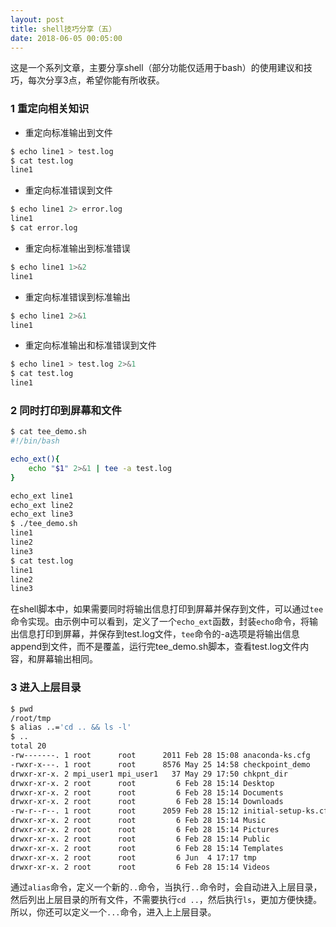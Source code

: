 ```yaml
---
layout: post
title: shell技巧分享（五）
date: 2018-06-05 00:05:00
---
```


这是一个系列文章，主要分享shell（部分功能仅适用于bash）的使用建议和技巧，每次分享3点，希望你能有所收获。

### 1 重定向相关知识

- 重定向标准输出到文件

```bash
$ echo line1 > test.log
$ cat test.log
line1
```

- 重定向标准错误到文件

```bash
$ echo line1 2> error.log
line1
$ cat error.log
```

- 重定向标准输出到标准错误

```bash
$ echo line1 1>&2
line1
```

- 重定向标准错误到标准输出

```bash
$ echo line1 2>&1
line1
```

- 重定向标准输出和标准错误到文件

```bash
$ echo line1 > test.log 2>&1
$ cat test.log
line1
```

### 2 同时打印到屏幕和文件

```bash
$ cat tee_demo.sh
#!/bin/bash

echo_ext(){
    echo "$1" 2>&1 | tee -a test.log
}

echo_ext line1
echo_ext line2
echo_ext line3
$ ./tee_demo.sh
line1
line2
line3
$ cat test.log
line1
line2
line3
```

在shell脚本中，如果需要同时将输出信息打印到屏幕并保存到文件，可以通过`tee`命令实现。由示例中可以看到，定义了一个`echo_ext`函数，封装`echo`命令，将输出信息打印到屏幕，并保存到test.log文件，`tee`命令的-a选项是将输出信息append到文件，而不是覆盖，运行完tee_demo.sh脚本，查看test.log文件内容，和屏幕输出相同。

### 3 进入上层目录

```bash
$ pwd
/root/tmp
$ alias ..='cd .. && ls -l'
$ ..
total 20
-rw-------. 1 root      root      2011 Feb 28 15:08 anaconda-ks.cfg
-rwxr-x---. 1 root      root      8576 May 25 14:58 checkpoint_demo
drwxr-xr-x. 2 mpi_user1 mpi_user1   37 May 29 17:50 chkpnt_dir
drwxr-xr-x. 2 root      root         6 Feb 28 15:14 Desktop
drwxr-xr-x. 2 root      root         6 Feb 28 15:14 Documents
drwxr-xr-x. 2 root      root         6 Feb 28 15:14 Downloads
-rw-r--r--. 1 root      root      2059 Feb 28 15:12 initial-setup-ks.cfg
drwxr-xr-x. 2 root      root         6 Feb 28 15:14 Music
drwxr-xr-x. 2 root      root         6 Feb 28 15:14 Pictures
drwxr-xr-x. 2 root      root         6 Feb 28 15:14 Public
drwxr-xr-x. 2 root      root         6 Feb 28 15:14 Templates
drwxr-xr-x. 2 root      root         6 Jun  4 17:17 tmp
drwxr-xr-x. 2 root      root         6 Feb 28 15:14 Videos
```

通过`alias`命令，定义一个新的`..`命令，当执行`..`命令时，会自动进入上层目录，然后列出上层目录的所有文件，不需要执行`cd ..`，然后执行`ls`，更加方便快捷。所以，你还可以定义一个`...`命令，进入上上层目录。

